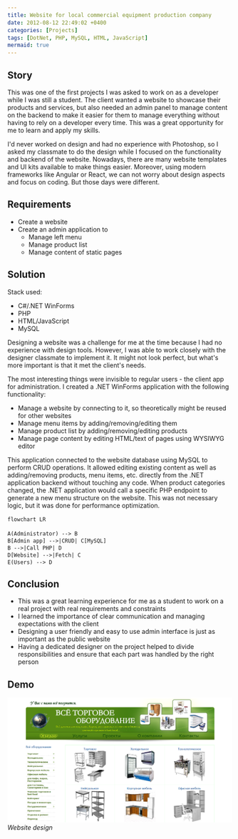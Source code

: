 ```yaml
---
title: Website for local commercial equipment production company
date: 2012-08-12 22:49:02 +0400
categories: [Projects]
tags: [DotNet, PHP, MySQL, HTML, JavaScript]
mermaid: true
---
```


## Story
This was one of the first projects I was asked to work on as a developer while I was still a student. The client wanted a website to showcase their products and services, but also needed an admin panel to manage content on the backend to make it easier for them to manage everything without having to rely on a developer every time. This was a great opportunity for me to learn and apply my skills.

I'd never worked on design and had no experience with Photoshop, so I asked my classmate to do the design while I focused on the functionality and backend of the website. Nowadays, there are many website templates and UI kits available to make things easier. Moreover, using modern frameworks like Angular or React, we can not worry about design aspects and focus on coding. But those days were different.

## Requirements
- Create a website
- Create an admin application to
  - Manage left menu
  - Manage product list
  - Manage content of static pages

## Solution
Stack used:
- C#/.NET WinForms
- PHP
- HTML/JavaScript
- MySQL

Designing a website was a challenge for me at the time because I had no experience with design tools. However, I was able to work closely with the designer classmate to implement it. It might not look perfect, but what's more important is that it met the client's needs.

The most interesting things were invisible to regular users - the client app for administration. I created a .NET WinForms application with the following functionality:
- Manage a website by connecting to it, so theoretically might be reused for other websites
- Manage menu items by adding/removing/editing them
- Manage product list by adding/removing/editing products
- Manage page content by editing HTML/text of pages using WYSIWYG editor

This application connected to the website database using MySQL to perform CRUD operations. It allowed editing existing content as well as adding/removing products, menu items, etc. directly from the .NET application backend without touching any code. When product categories changed, the .NET application would call a specific PHP endpoint to generate a new menu structure on the website. This was not necessary logic, but it was done for performance optimization.

```mermaid
flowchart LR

A(Administrator) --> B
B[Admin app] -->|CRUD| C[MySQL]
B -->|Call PHP| D
D[Website] -->|Fetch| C
E(Users) --> D
```

## Conclusion
- This was a great learning experience for me as a student to work on a real project with real requirements and constraints
- I learned the importance of clear communication and managing expectations with the client
- Designing a user friendly and easy to use admin interface is just as important as the public website
- Having a dedicated designer on the project helped to divide responsibilities and ensure that each part was handled by the right person

## Demo

![Website design](/assets/img/vsyotorg/web.png)
_Website design_
